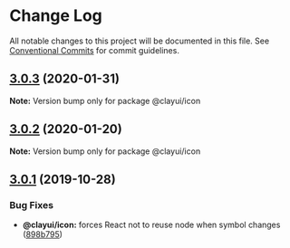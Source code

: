 # Change Log

All notable changes to this project will be documented in this file.
See [Conventional Commits](https://conventionalcommits.org) for commit guidelines.

## [3.0.3](https://github.com/liferay/clay/tree/master/packages/clay-icon/compare/@clayui/icon@3.0.1...@clayui/icon@3.0.3) (2020-01-31)

**Note:** Version bump only for package @clayui/icon

## [3.0.2](https://github.com/liferay/clay/tree/master/packages/clay-icon/compare/@clayui/icon@3.0.1...@clayui/icon@3.0.2) (2020-01-20)

**Note:** Version bump only for package @clayui/icon

## [3.0.1](https://github.com/liferay/clay/tree/master/packages/clay-icon/compare/@clayui/icon@3.0.0...@clayui/icon@3.0.1) (2019-10-28)

### Bug Fixes

-   **@clayui/icon:** forces React not to reuse node when symbol changes ([898b795](https://github.com/liferay/clay/tree/master/packages/clay-icon/commit/898b795))
